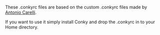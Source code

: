 These .conkyrc files are based on the custom .conkyrc files made by [Antonio Carelli](https://github.com/antoniocarelli).


If you want to use it simply install Conky and drop the .conkyrc in to your Home directory. 
